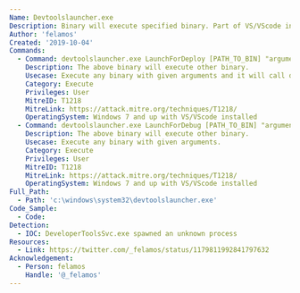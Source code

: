 ```yaml
---
Name: Devtoolslauncher.exe
Description: Binary will execute specified binary. Part of VS/VScode installation.
Author: 'felamos'
Created: '2019-10-04'
Commands:
  - Command: devtoolslauncher.exe LaunchForDeploy [PATH_TO_BIN] "argument here" test
    Description: The above binary will execute other binary.
    Usecase: Execute any binary with given arguments and it will call developertoolssvc.exe. developertoolssvc is actually executing the binary. https://i.imgur.com/Go7rc0I.png
    Category: Execute
    Privileges: User
    MitreID: T1218
    MitreLink: https://attack.mitre.org/techniques/T1218/
    OperatingSystem: Windows 7 and up with VS/VScode installed
  - Command: devtoolslauncher.exe LaunchForDebug [PATH_TO_BIN] "argument here" test
    Description: The above binary will execute other binary.
    Usecase: Execute any binary with given arguments.
    Category: Execute
    Privileges: User
    MitreID: T1218
    MitreLink: https://attack.mitre.org/techniques/T1218/
    OperatingSystem: Windows 7 and up with VS/VScode installed
Full_Path:
  - Path: 'c:\windows\system32\devtoolslauncher.exe'
Code_Sample:
  - Code:
Detection: 
  - IOC: DeveloperToolsSvc.exe spawned an unknown process
Resources:
  - Link: https://twitter.com/_felamos/status/1179811992841797632
Acknowledgement:
  - Person: felamos
    Handle: '@_felamos'
---
```

